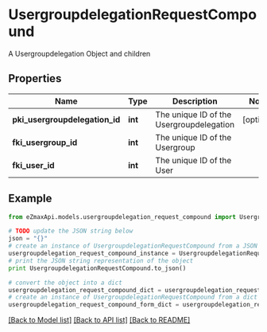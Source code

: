 # UsergroupdelegationRequestCompound

A Usergroupdelegation Object and children

## Properties

Name | Type | Description | Notes
------------ | ------------- | ------------- | -------------
**pki_usergroupdelegation_id** | **int** | The unique ID of the Usergroupdelegation | [optional] 
**fki_usergroup_id** | **int** | The unique ID of the Usergroup | 
**fki_user_id** | **int** | The unique ID of the User | 

## Example

```python
from eZmaxApi.models.usergroupdelegation_request_compound import UsergroupdelegationRequestCompound

# TODO update the JSON string below
json = "{}"
# create an instance of UsergroupdelegationRequestCompound from a JSON string
usergroupdelegation_request_compound_instance = UsergroupdelegationRequestCompound.from_json(json)
# print the JSON string representation of the object
print UsergroupdelegationRequestCompound.to_json()

# convert the object into a dict
usergroupdelegation_request_compound_dict = usergroupdelegation_request_compound_instance.to_dict()
# create an instance of UsergroupdelegationRequestCompound from a dict
usergroupdelegation_request_compound_form_dict = usergroupdelegation_request_compound.from_dict(usergroupdelegation_request_compound_dict)
```
[[Back to Model list]](../README.md#documentation-for-models) [[Back to API list]](../README.md#documentation-for-api-endpoints) [[Back to README]](../README.md)


